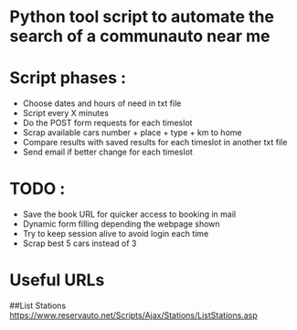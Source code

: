 # Python tool script to automate the search of a communauto near me

# Script phases : 
- Choose dates and hours of need in txt file
- Script every X minutes
- Do the POST form requests for each timeslot
- Scrap available cars number + place + type + km to home
- Compare results with saved results for each timeslot in another txt file
- Send email if better change for each timeslot

# TODO : 
- Save the book URL for quicker access to booking in mail
- Dynamic form filling depending the webpage shown
- Try to keep session alive to avoid login each time
- Scrap best 5 cars instead of 3

# Useful URLs

##List Stations
https://www.reservauto.net/Scripts/Ajax/Stations/ListStations.asp

